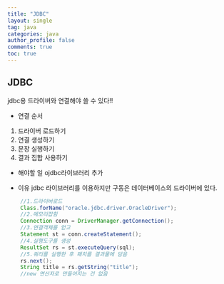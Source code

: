 ```yaml
---
title: "JDBC"
layout: single
tag: java
categories: java
author_profile: false
comments: true
toc: true
---
```

## JDBC
jdbc용 드라이버와 연결해야 쓸 수 있다!!

- 연결 순서
1. 드라이버 로드하기
2. 연결 생성하기
3. 문장 실행하기
4. 결과 집합 사용하기

- 해야할 일
ojdbc라이브러리 추가

- 이유 
jdbc 라이브러리를 이용하지만
구동은 데이터베이스의 드라이버에 있다.
```java
    //1.드라이버로드 
    Class.forName("oracle.jdbc.driver.OracleDriver");
    //2.메모리잡힘
    Connection conn = DriverManager.getConnection();
    //3.연결객체를 얻고
    Statement st = conn.createStatement();
    //4.실행도구를 생성
    ResultSet rs = st.executeQuery(sql);
    //5.쿼리를 실행한 후 패치를 결과물에 담음
    rs.next();
    String title = rs.getString("title");
    //new 연산자로 만들어지는 건 없음
```


